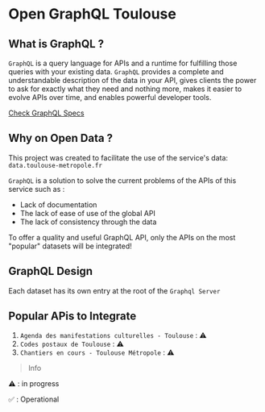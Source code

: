 # Open GraphQL Toulouse

## What is GraphQL ?
`GraphQL` is a query language for APIs and a runtime for fulfilling those queries with your existing data. `GraphQL` provides a complete and understandable description of the data in your API, gives clients the power to ask for exactly what they need and nothing more, makes it easier to evolve APIs over time, and enables powerful developer tools.

[Check GraphQL Specs](https://graphql.org)

## Why on Open Data ?
This project was created to facilitate the use of the service's data: `data.toulouse-metropole.fr`

`GraphQL` is a solution to solve the current problems of the APIs of this service such as : 
- Lack of documentation
- The lack of ease of use of the global API
- The lack of consistency through the data

To offer a quality and useful GraphQL API, only the APIs on the most "popular" datasets will be integrated!

## GraphQL Design
Each dataset has its own entry at the root of the `Graphql Server`


## Popular APis to Integrate
1. `Agenda des manifestations culturelles - Toulouse` : ⚠️
2. `Codes postaux de Toulouse` : ⚠️
3. `Chantiers en cours - Toulouse Métropole` : ⚠️

> Info

⚠️ : in progress

✅ : Operational